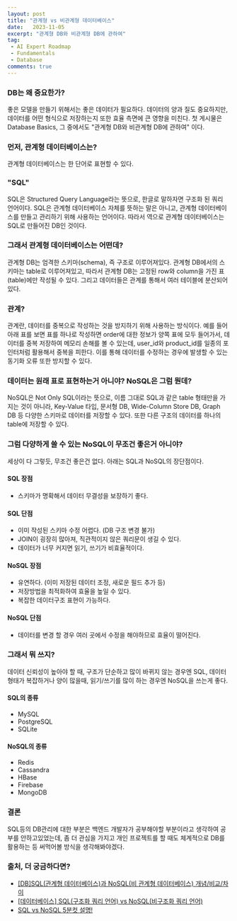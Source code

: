 ```yaml
---
layout: post
title: "관계형 vs 비관계형 데이터베이스"
date:   2023-11-05
excerpt: "관계형 DB와 비관계형 DB에 관하여"
tag: 
 - AI Expert Roadmap
 - Fundamentals
 - Database
comments: true
---
```


### DB는 왜 중요한가?

좋은 모델을 만들기 위해서는 좋은 데이터가 필요하다. 데이터의 양과 질도 중요하지만,데이터를 어떤 형식으로 저장하는지 또한 효율 측면에 큰 영향을 미친다. 첫 게시물은 Database Basics, 그 중에서도 "관계형 DB와 비관계형 DB에 관하여" 이다.


### 먼저, 관계형 데이터베이스는?

관계형 데이터베이스는 한 단어로 표현할 수 있다.


### "SQL"

SQL은 Structured Query Language라는 뜻으로, 한글로 말하자면 구조화 된 쿼리 언어이다. SQL은 관계형 데이터베이스 자체를 뜻하는 말은 아니고, 관계형 데이터베이스를 만들고 관리하기 위해 사용하는 언어이다. 따라서 역으로 관계형 데이터베이스는 SQL로 만들어진 DB인 것이다.


### 그래서 관계형 데이터베이스는 어떤데?

관계형 DB는 엄격한 스키마(schema), 즉 구조로 이루어져있다. 관계형 DB에서의 스키마는 table로 이루어져있고, 따라서 관계형 DB는 고정된 row와 column을 가진 표(table)에만 작성될 수 있다. 그리고 데이터들은 관계를 통해서 여러 테이블에 분산되어있다.


### 관계?

관계란, 데이터를 중복으로 작성하는 것을 방지하기 위해 사용하는 방식이다. 예를 들어 아래 표를 보면 표를 하나로 작성하면 order에 대한 정보가 양쪽 표에 모두 들어가서, 데이터를 중복 저장하여 메모리 손해를 볼 수 있는데, user_id와 product_id를 일종의 포인터처럼 활용해서 중복을 피한다. 이를 통해 데이터를 수정하는 경우에 발생할 수 있는 동기화 오류 또한 방지할 수 있다.


### 데이터는 원래 표로 표현하는거 아니야? NoSQL은 그럼 뭔데?

NoSQL은 Not Only SQL이라는 뜻으로, 이름 그대로 SQL과 같은 table 형태만을 가지는 것이 아니라, Key-Value 타입, 문서형 DB, Wide-Column Store DB, Graph DB 등 다양한 스키마로 데이터를 저장할 수 있다. 또한 다른 구조의 데이터를 하나의 table에 저장할 수 있다.


### 그럼 다양하게 쓸 수 있는 NoSQL이 무조건 좋은거 아니야?

세상이 다 그렇듯, 무조건 좋은건 없다. 아래는 SQL과 NoSQL의 장단점이다.

#### SQL 장점
* 스키마가 명확해서 데이터 무결성을 보장하기 좋다.

#### SQL 단점
* 이미 작성된 스키마 수정 어렵다. (DB 구조 변경 불가)
* JOIN이 굉장히 많아져, 직관적이지 않은 쿼리문이 생길 수 있다.
* 데이터가 너무 커지면 읽기, 쓰기가 비효율적이다.

#### NoSQL 장점
* 유연하다. (이미 저장된 데이터 조정, 새로운 필드 추가 등)
* 저장방법을 최적화하여 효율을 높일 수 있다.
* 복잡한 데이터구조 표현이 가능하다.

#### NoSQL 단점
* 데이터를 변경 할 경우 여러 곳에서 수정을 해야하므로 효율이 떨어진다.


### 그래서 뭐 쓰지?

데이터 신뢰성이 높아야 할 때, 구조가 단순하고 많이 바뀌지 않는 경우엔 SQL, 데이터 형태가 복잡하거나 양이 많을때, 읽기/쓰기를 많이 하는 경우엔 NoSQL을 쓰는게 좋다.

#### SQL의 종류
* MySQL
* PostgreSQL
* SQLite

#### NoSQL의 종류
* Redis
* Cassandra
* HBase
* Firebase
* MongoDB


### 결론
SQL등의 DB관리에 대한 부분은 백엔드 개발자가 공부해야할 부분이라고 생각하여 공부를 안하고있었는데, 좀 더 관심을 가지고 개인 프로젝트를 할 때도 체계적으로 DB를 활용하는 등 써먹어볼 방식을 생각해봐야겠다.


### 출처, 더 궁금하다면?
* [[DB]SQL(관계형 데이터베이스)과 NoSQL(비 관계형 데이터베이스) 개념/비교/차이](https://devuna.tistory.com/25)
* [[데이터베이스] SQL(구조화 쿼리 언어) vs NoSQL(비구조화 쿼리 언어)](https://hanamon.kr/%EB%8D%B0%EC%9D%B4%ED%84%B0%EB%B2%A0%EC%9D%B4%EC%8A%A4-sql-vs-nosql/)
* [SQL vs NoSQL 5분컷 설명!](https://www.youtube.com/watch?v=Q_9cFgzZr8Q&t=73s)